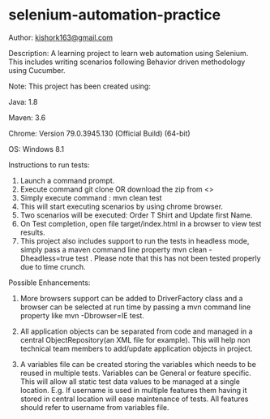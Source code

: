 # selenium-automation-practice

Author: kishork163@gmail.com

Description: A learning project to learn web automation using Selenium. This includes writing scenarios following Behavior driven methodology using Cucumber.

Note: This project has been created using:

Java: 1.8

Maven: 3.6

Chrome: Version 79.0.3945.130 (Official Build) (64-bit)

OS: Windows 8.1

Instructions to run tests:
1. Launch a command prompt. 
2. Execute command git clone <repo> OR download the zip from <>
3. Simply execute command : mvn clean test 
4. This will start executing scenarios by using chrome browser.
5. Two scenarios will be executed: Order T Shirt and Update first Name.
6. On Test completion, open file target/index.html in a browser to view test results.
7. This project also includes support to run the tests in headless mode, simply pass a maven command line property mvn clean -Dheadless=true test . Please note that this has not been tested properly due to time crunch.
  
Possible Enhancements:
1. More browsers support can be added to DriverFactory class and a browser can be selected at run time by passing a mvn command line property like mvn -Dbrowser=IE test.

2. All application objects can be separated from code and managed in a central ObjectRepository(an XML file for example). This will help non technical team members to add/update application objects in project.

3. A variables file can be created storing the variables which needs to be reused in multiple tests. Variables can be General or feature specific. This will allow all static test data values to be managed at a single location. E.g. If username is used in multiple features them having it stored in central location will ease maintenance of tests. All features should refer to username from variables file.

